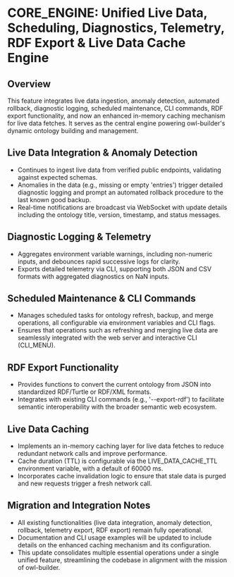 # CORE_ENGINE: Unified Live Data, Scheduling, Diagnostics, Telemetry, RDF Export & Live Data Cache Engine

## Overview
This feature integrates live data ingestion, anomaly detection, automated rollback, diagnostic logging, scheduled maintenance, CLI commands, RDF export functionality, and now an enhanced in-memory caching mechanism for live data fetches. It serves as the central engine powering owl-builder's dynamic ontology building and management.

## Live Data Integration & Anomaly Detection
- Continues to ingest live data from verified public endpoints, validating against expected schemas.
- Anomalies in the data (e.g., missing or empty 'entries') trigger detailed diagnostic logging and prompt an automated rollback procedure to the last known good backup.
- Real-time notifications are broadcast via WebSocket with update details including the ontology title, version, timestamp, and status messages.

## Diagnostic Logging & Telemetry
- Aggregates environment variable warnings, including non-numeric inputs, and debounces rapid successive logs for clarity.
- Exports detailed telemetry via CLI, supporting both JSON and CSV formats with aggregated diagnostics on NaN inputs.

## Scheduled Maintenance & CLI Commands
- Manages scheduled tasks for ontology refresh, backup, and merge operations, all configurable via environment variables and CLI flags.
- Ensures that operations such as refreshing and merging live data are seamlessly integrated with the web server and interactive CLI (CLI_MENU). 

## RDF Export Functionality
- Provides functions to convert the current ontology from JSON into standardized RDF/Turtle or RDF/XML formats.
- Integrates with existing CLI commands (e.g., '--export-rdf') to facilitate semantic interoperability with the broader semantic web ecosystem.

## Live Data Caching
- Implements an in-memory caching layer for live data fetches to reduce redundant network calls and improve performance.
- Cache duration (TTL) is configurable via the LIVE_DATA_CACHE_TTL environment variable, with a default of 60000 ms.
- Incorporates cache invalidation logic to ensure that stale data is purged and new requests trigger a fresh network call.

## Migration and Integration Notes
- All existing functionalities (live data integration, anomaly detection, rollback, telemetry export, RDF export) remain fully operational.
- Documentation and CLI usage examples will be updated to include details on the enhanced caching mechanism and its configuration.
- This update consolidates multiple essential operations under a single unified feature, streamlining the codebase in alignment with the mission of owl-builder.
